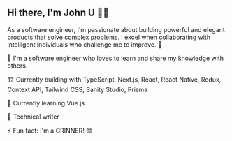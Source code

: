 
## Hi there, I'm John U 👋🏾

As a software engineer, I'm passionate about building powerful and elegant products that solve complex problems. I excel when collaborating with intelligent individuals who challenge me to improve. 🌱

💼 I'm a software engineer who loves to learn and share my knowledge with others.

🏗 Currently building with TypeScript, Next.js, React, React Native, Redux, Context API, Tailwind CSS, Sanity Studio, Prisma

📖 Currently learning Vue.js

📝 Technical writer

⚡️ Fun fact: I'm a GRINNER! 😊 
<!--
**arjorb/arjorb** is a ✨ _special_ ✨ repository because its `README.md` (this file) appears on your GitHub profile.

Here are some ideas to get you started:


- 🔭 I’m currently working on ...
- 🌱 I’m currently learning ...
- 👯 I’m looking to collaborate on ...
- 🤔 I’m looking for help with ...
- 💬 Ask me about ...
- 📫 How to reach me: ...
- 😄 Pronouns: ...
- ⚡ Fun fact: ...

-->
